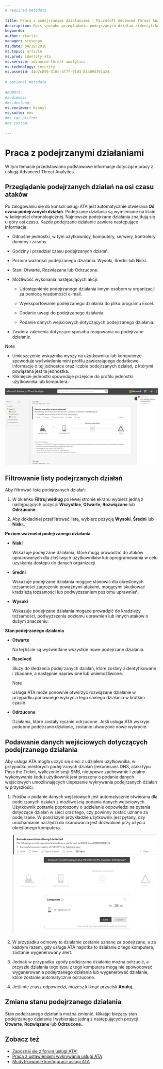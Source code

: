 ```yaml
---
# required metadata

title: Praca z podejrzanymi działaniami | Microsoft Advanced Threat Analytics
description: Opis sposobu przeglądania podejrzanych działań zidentyfikowanych przez usługę ATA.
keywords:
author: rkarlin
manager: stevenpo
ms.date: 04/28/2016
ms.topic: article
ms.prod: identity-ata
ms.service: advanced-threat-analytics
ms.technology: security
ms.assetid: 44d7c899-816c-4f7f-91d3-84a09d291a24

# optional metadata

#ROBOTS:
#audience:
#ms.devlang:
ms.reviewer: bennyl
ms.suite: ems
#ms.tgt_pltfrm:
#ms.custom:

---
```


# Praca z podejrzanymi działaniami
W tym temacie przedstawiono podstawowe informacje dotyczące pracy z usługą Advanced Threat Analytics.

## Przeglądanie podejrzanych działań na osi czasu ataków
Po zalogowaniu się do konsoli usługi ATA jest automatycznie otwierana **Oś czasu podejrzanych działań**. Podejrzane działania są wymienione na liście w kolejności chronologicznej. Najnowsze podejrzane działania znajdują się u góry osi czasu.
Każde podejrzane działanie zawiera następujące informacje:

-   Odnośne jednostki, w tym użytkownicy, komputery, serwery, kontrolery domeny i zasoby.

-   Godziny i przedział czasu podejrzanych działań.

-   Poziom ważności podejrzanego działania: Wysoki, Średni lub Niski.

-   Stan: Otwarte, Rozwiązane lub Odrzucone.

-   Możliwość wykonania następujących akcji:

    -   Udostępnienie podejrzanego działania innym osobom w organizacji za pomocą wiadomości e-mail.

    -   Wyeksportowanie podejrzanego działania do pliku programu Excel.

    -   Dodanie uwagi do podejrzanego działania.

    -   Podanie danych wejściowych dotyczących podejrzanego działania.

-   Zawiera zalecenia dotyczące sposobu reagowania na podejrzane działanie.

> [!NOTE]
> -   Umieszczenie wskaźnika myszy na użytkowniku lub komputerze spowoduje wyświetlenie mini profilu zawierającego dodatkowe informacje o tej jednostce oraz liczbie podejrzanych działań, z którymi powiązana jest ta jednostka.
> -   Kliknięcie jednostki spowoduje przejście do profilu jednostki użytkownika lub komputera.

![Obraz osi czasu podejrzanych działań usługi ATA](media/ATA-Suspicious-Activity-Timeline.JPG)

## Filtrowanie listy podejrzanych działań
Aby filtrować listę podejrzanych działań:

1.  W okienku **Filtruj według** po lewej stronie ekranu wybierz jedną z następujących pozycji: **Wszystkie**, **Otwarte**, **Rozwiązane** lub **Odrzucone**..

2.  Aby dokładniej przefiltrować listę, wybierz pozycję **Wysoki**, **Średni** lub **Niski**..

**Poziom ważności podejrzanego działania**

-   **Niski**

    Wskazuje podejrzane działania, które mogą prowadzić do ataków opracowanych dla złośliwych użytkowników lub oprogramowania w celu uzyskania dostępu do danych organizacji.

-   **Średni**

    Wskazuje podejrzane działania mogące stanowić dla określonych tożsamości zagrożenie poważnymi atakami, mogącymi skutkować kradzieżą tożsamości lub podwyższeniem poziomu uprawnień.

-   **Wysoki**

    Wskazuje podejrzane działania mogące prowadzić do kradzieży tożsamości, podwyższenia poziomu uprawnień lub innych ataków o dużym znaczeniu.

**Stan podejrzanego działania**

-   **Otwarte**

    Na tej liście są wyświetlane wszystkie nowe podejrzane działania.

-   **Resolved**

    Służy do śledzenia podejrzanych działań, które zostały zidentyfikowane i zbadane, a następnie naprawione lub uniemożliwione.

    > [!NOTE]
    > Usługa ATA może ponownie otworzyć rozwiązane działanie w przypadku ponownego wykrycia tego samego działania w krótkim czasie.

-   **Odrzucone**

    Działania, które zostały ręcznie odrzucone. Jeśli usługa ATA wykryje podobne podejrzane działanie, zostanie utworzone nowe wykrycie.

## Podawanie danych wejściowych dotyczących podejrzanego działania
Aby usługa ATA mogła uczyć się sieci z udziałem użytkownika, w przypadku niektórych podejrzanych działań (rekonesans DNS, ataki typu Pass the Ticket, wyliczenie sesji SMB, nietypowe zachowanie i zdalne wykonywanie kodu) użytkownik jest proszony o podanie danych wejściowych umożliwiających ulepszenie wykrywania podejrzanych działań w przyszłości.

1.  Prośba o podanie danych wejściowych jest automatycznie otwierana dla podejrzanych działań z możliwością podania danych wejściowych. Użytkownik zostanie poproszony o udzielenie odpowiedzi na pytania dotyczące działań w sieci oraz tego, czy powinny zostać uznane za podejrzane. W poniższym przykładzie użytkownik jest pytany, czy uruchamianie narzędzi do skanowania jest dozwolone przy użyciu określonego komputera.

    ![Obraz przedstawiający podawanie danych wejściowych dotyczących podejrzanych działań w usłudze ATA](media/ATA-Input.JPG)

2.  W przypadku odmowy to działanie zostanie uznane za podejrzane, a za każdym razem, gdy usługa ATA napotka to działanie z tego komputera, zostanie wygenerowany alert.

3.  Jednak w przypadku zgody podejrzane działanie można odrzucić, a przyszłe działania tego typu z tego komputera mogą nie spowodować wygenerowania podejrzanego działania lub wygenerować działanie, które zostanie automatycznie odrzucone.

4.  Jeśli nie znasz odpowiedzi, możesz kliknąć przycisk **Anuluj**.

## Zmiana stanu podejrzanego działania
Stan podejrzanego działania można zmienić, klikając bieżący stan podejrzanego działania i wybierając jedną z następujących pozycji: **Otwarte**, **Rozwiązane** lub **Odrzucone**..

## Zobacz też
- [Zapoznaj się z forum usługi ATA!](https://social.technet.microsoft.com/Forums/security/en-US/home?forum=mata)
- [Praca z ustawieniami wykrywania usługi ATA](working-with-detection-settings.md)
- [Modyfikowanie konfiguracji usługi ATA](modifying-ata-configuration.md)


<!--HONumber=May16_HO1-->


